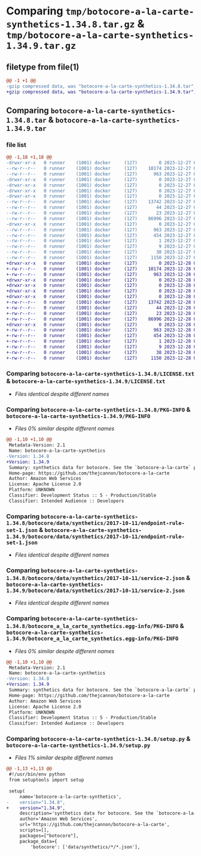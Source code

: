 # Comparing `tmp/botocore-a-la-carte-synthetics-1.34.8.tar.gz` & `tmp/botocore-a-la-carte-synthetics-1.34.9.tar.gz`

## filetype from file(1)

```diff
@@ -1 +1 @@
-gzip compressed data, was "botocore-a-la-carte-synthetics-1.34.8.tar", last modified: Wed Dec 27 01:07:01 2023, max compression
+gzip compressed data, was "botocore-a-la-carte-synthetics-1.34.9.tar", last modified: Thu Dec 28 01:07:02 2023, max compression
```

## Comparing `botocore-a-la-carte-synthetics-1.34.8.tar` & `botocore-a-la-carte-synthetics-1.34.9.tar`

### file list

```diff
@@ -1,18 +1,18 @@
-drwxr-xr-x   0 runner    (1001) docker     (127)        0 2023-12-27 01:07:01.243357 botocore-a-la-carte-synthetics-1.34.8/
--rw-r--r--   0 runner    (1001) docker     (127)    10174 2023-12-27 01:07:01.000000 botocore-a-la-carte-synthetics-1.34.8/LICENSE.txt
--rw-r--r--   0 runner    (1001) docker     (127)      963 2023-12-27 01:07:01.243357 botocore-a-la-carte-synthetics-1.34.8/PKG-INFO
-drwxr-xr-x   0 runner    (1001) docker     (127)        0 2023-12-27 01:07:01.239357 botocore-a-la-carte-synthetics-1.34.8/botocore/
-drwxr-xr-x   0 runner    (1001) docker     (127)        0 2023-12-27 01:07:01.239357 botocore-a-la-carte-synthetics-1.34.8/botocore/data/
-drwxr-xr-x   0 runner    (1001) docker     (127)        0 2023-12-27 01:07:01.239357 botocore-a-la-carte-synthetics-1.34.8/botocore/data/synthetics/
-drwxr-xr-x   0 runner    (1001) docker     (127)        0 2023-12-27 01:07:01.239357 botocore-a-la-carte-synthetics-1.34.8/botocore/data/synthetics/2017-10-11/
--rw-r--r--   0 runner    (1001) docker     (127)    13742 2023-12-27 01:06:29.000000 botocore-a-la-carte-synthetics-1.34.8/botocore/data/synthetics/2017-10-11/endpoint-rule-set-1.json
--rw-r--r--   0 runner    (1001) docker     (127)       44 2023-12-27 01:06:29.000000 botocore-a-la-carte-synthetics-1.34.8/botocore/data/synthetics/2017-10-11/examples-1.json
--rw-r--r--   0 runner    (1001) docker     (127)       23 2023-12-27 01:06:29.000000 botocore-a-la-carte-synthetics-1.34.8/botocore/data/synthetics/2017-10-11/paginators-1.json
--rw-r--r--   0 runner    (1001) docker     (127)    86996 2023-12-27 01:06:29.000000 botocore-a-la-carte-synthetics-1.34.8/botocore/data/synthetics/2017-10-11/service-2.json
-drwxr-xr-x   0 runner    (1001) docker     (127)        0 2023-12-27 01:07:01.243357 botocore-a-la-carte-synthetics-1.34.8/botocore_a_la_carte_synthetics.egg-info/
--rw-r--r--   0 runner    (1001) docker     (127)      963 2023-12-27 01:07:01.000000 botocore-a-la-carte-synthetics-1.34.8/botocore_a_la_carte_synthetics.egg-info/PKG-INFO
--rw-r--r--   0 runner    (1001) docker     (127)      454 2023-12-27 01:07:01.000000 botocore-a-la-carte-synthetics-1.34.8/botocore_a_la_carte_synthetics.egg-info/SOURCES.txt
--rw-r--r--   0 runner    (1001) docker     (127)        1 2023-12-27 01:07:01.000000 botocore-a-la-carte-synthetics-1.34.8/botocore_a_la_carte_synthetics.egg-info/dependency_links.txt
--rw-r--r--   0 runner    (1001) docker     (127)        9 2023-12-27 01:07:01.000000 botocore-a-la-carte-synthetics-1.34.8/botocore_a_la_carte_synthetics.egg-info/top_level.txt
--rw-r--r--   0 runner    (1001) docker     (127)       38 2023-12-27 01:07:01.243357 botocore-a-la-carte-synthetics-1.34.8/setup.cfg
--rw-r--r--   0 runner    (1001) docker     (127)     1150 2023-12-27 01:07:01.000000 botocore-a-la-carte-synthetics-1.34.8/setup.py
+drwxr-xr-x   0 runner    (1001) docker     (127)        0 2023-12-28 01:07:02.934446 botocore-a-la-carte-synthetics-1.34.9/
+-rw-r--r--   0 runner    (1001) docker     (127)    10174 2023-12-28 01:07:02.000000 botocore-a-la-carte-synthetics-1.34.9/LICENSE.txt
+-rw-r--r--   0 runner    (1001) docker     (127)      963 2023-12-28 01:07:02.934446 botocore-a-la-carte-synthetics-1.34.9/PKG-INFO
+drwxr-xr-x   0 runner    (1001) docker     (127)        0 2023-12-28 01:07:02.930446 botocore-a-la-carte-synthetics-1.34.9/botocore/
+drwxr-xr-x   0 runner    (1001) docker     (127)        0 2023-12-28 01:07:02.930446 botocore-a-la-carte-synthetics-1.34.9/botocore/data/
+drwxr-xr-x   0 runner    (1001) docker     (127)        0 2023-12-28 01:07:02.930446 botocore-a-la-carte-synthetics-1.34.9/botocore/data/synthetics/
+drwxr-xr-x   0 runner    (1001) docker     (127)        0 2023-12-28 01:07:02.930446 botocore-a-la-carte-synthetics-1.34.9/botocore/data/synthetics/2017-10-11/
+-rw-r--r--   0 runner    (1001) docker     (127)    13742 2023-12-28 01:06:26.000000 botocore-a-la-carte-synthetics-1.34.9/botocore/data/synthetics/2017-10-11/endpoint-rule-set-1.json
+-rw-r--r--   0 runner    (1001) docker     (127)       44 2023-12-28 01:06:26.000000 botocore-a-la-carte-synthetics-1.34.9/botocore/data/synthetics/2017-10-11/examples-1.json
+-rw-r--r--   0 runner    (1001) docker     (127)       23 2023-12-28 01:06:26.000000 botocore-a-la-carte-synthetics-1.34.9/botocore/data/synthetics/2017-10-11/paginators-1.json
+-rw-r--r--   0 runner    (1001) docker     (127)    86996 2023-12-28 01:06:26.000000 botocore-a-la-carte-synthetics-1.34.9/botocore/data/synthetics/2017-10-11/service-2.json
+drwxr-xr-x   0 runner    (1001) docker     (127)        0 2023-12-28 01:07:02.934446 botocore-a-la-carte-synthetics-1.34.9/botocore_a_la_carte_synthetics.egg-info/
+-rw-r--r--   0 runner    (1001) docker     (127)      963 2023-12-28 01:07:02.000000 botocore-a-la-carte-synthetics-1.34.9/botocore_a_la_carte_synthetics.egg-info/PKG-INFO
+-rw-r--r--   0 runner    (1001) docker     (127)      454 2023-12-28 01:07:02.000000 botocore-a-la-carte-synthetics-1.34.9/botocore_a_la_carte_synthetics.egg-info/SOURCES.txt
+-rw-r--r--   0 runner    (1001) docker     (127)        1 2023-12-28 01:07:02.000000 botocore-a-la-carte-synthetics-1.34.9/botocore_a_la_carte_synthetics.egg-info/dependency_links.txt
+-rw-r--r--   0 runner    (1001) docker     (127)        9 2023-12-28 01:07:02.000000 botocore-a-la-carte-synthetics-1.34.9/botocore_a_la_carte_synthetics.egg-info/top_level.txt
+-rw-r--r--   0 runner    (1001) docker     (127)       38 2023-12-28 01:07:02.934446 botocore-a-la-carte-synthetics-1.34.9/setup.cfg
+-rw-r--r--   0 runner    (1001) docker     (127)     1150 2023-12-28 01:07:02.000000 botocore-a-la-carte-synthetics-1.34.9/setup.py
```

### Comparing `botocore-a-la-carte-synthetics-1.34.8/LICENSE.txt` & `botocore-a-la-carte-synthetics-1.34.9/LICENSE.txt`

 * *Files identical despite different names*

### Comparing `botocore-a-la-carte-synthetics-1.34.8/PKG-INFO` & `botocore-a-la-carte-synthetics-1.34.9/PKG-INFO`

 * *Files 0% similar despite different names*

```diff
@@ -1,10 +1,10 @@
 Metadata-Version: 2.1
 Name: botocore-a-la-carte-synthetics
-Version: 1.34.8
+Version: 1.34.9
 Summary: synthetics data for botocore. See the `botocore-a-la-carte` package for more info.
 Home-page: https://github.com/thejcannon/botocore-a-la-carte
 Author: Amazon Web Services
 License: Apache License 2.0
 Platform: UNKNOWN
 Classifier: Development Status :: 5 - Production/Stable
 Classifier: Intended Audience :: Developers
```

### Comparing `botocore-a-la-carte-synthetics-1.34.8/botocore/data/synthetics/2017-10-11/endpoint-rule-set-1.json` & `botocore-a-la-carte-synthetics-1.34.9/botocore/data/synthetics/2017-10-11/endpoint-rule-set-1.json`

 * *Files identical despite different names*

### Comparing `botocore-a-la-carte-synthetics-1.34.8/botocore/data/synthetics/2017-10-11/service-2.json` & `botocore-a-la-carte-synthetics-1.34.9/botocore/data/synthetics/2017-10-11/service-2.json`

 * *Files identical despite different names*

### Comparing `botocore-a-la-carte-synthetics-1.34.8/botocore_a_la_carte_synthetics.egg-info/PKG-INFO` & `botocore-a-la-carte-synthetics-1.34.9/botocore_a_la_carte_synthetics.egg-info/PKG-INFO`

 * *Files 0% similar despite different names*

```diff
@@ -1,10 +1,10 @@
 Metadata-Version: 2.1
 Name: botocore-a-la-carte-synthetics
-Version: 1.34.8
+Version: 1.34.9
 Summary: synthetics data for botocore. See the `botocore-a-la-carte` package for more info.
 Home-page: https://github.com/thejcannon/botocore-a-la-carte
 Author: Amazon Web Services
 License: Apache License 2.0
 Platform: UNKNOWN
 Classifier: Development Status :: 5 - Production/Stable
 Classifier: Intended Audience :: Developers
```

### Comparing `botocore-a-la-carte-synthetics-1.34.8/setup.py` & `botocore-a-la-carte-synthetics-1.34.9/setup.py`

 * *Files 1% similar despite different names*

```diff
@@ -1,13 +1,13 @@
 #!/usr/bin/env python
 from setuptools import setup
 
 setup(
     name='botocore-a-la-carte-synthetics',
-    version="1.34.8",
+    version="1.34.9",
     description='synthetics data for botocore. See the `botocore-a-la-carte` package for more info.',
     author='Amazon Web Services',
     url='https://github.com/thejcannon/botocore-a-la-carte',
     scripts=[],
     packages=["botocore"],
     package_data={
         'botocore': ['data/synthetics/*/*.json'],
```

